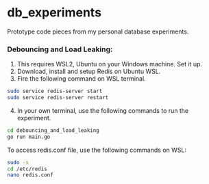 # db_experiments
Prototype code pieces from my personal database experiments.

### Debouncing and Load Leaking:

1. This requires WSL2, Ubuntu on your Windows machine. Set it up.
2. Download, install and setup Redis on Ubuntu WSL.
3. Fire the following command on WSL terminal.

```bash
sudo service redis-server start
sudo service redis-server restart
```

4. In your own terminal, use the following commands to run the experiment.

```bash
cd debouncing_and_load_leaking
go run main.go
```

To access redis.conf file, use the following commands on WSL:

```bash
sudo -s
cd /etc/redis
nano redis.conf
```